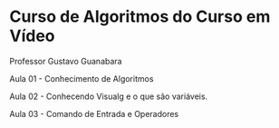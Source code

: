 # Curso de Algoritmos do Curso em Vídeo
Professor Gustavo Guanabara



Aula 01 - Conhecimento de Algoritmos

Aula 02 - Conhecendo Visualg e o que são variáveis.

Aula 03 - Comando de Entrada e Operadores